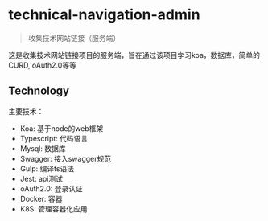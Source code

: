 # technical-navigation-admin

> 收集技术网站链接（服务端）

这是收集技术网站链接项目的服务端，旨在通过该项目学习koa，数据库，简单的CURD, oAuth2.0等等

## Technology

主要技术：

- Koa: 基于node的web框架
- Typescript: 代码语言
- Mysql: 数据库
- Swagger: 接入swagger规范
- Gulp: 编译ts语法
- Jest: api测试
- oAuth2.0: 登录认证
- Docker: 容器
- K8S: 管理容器化应用